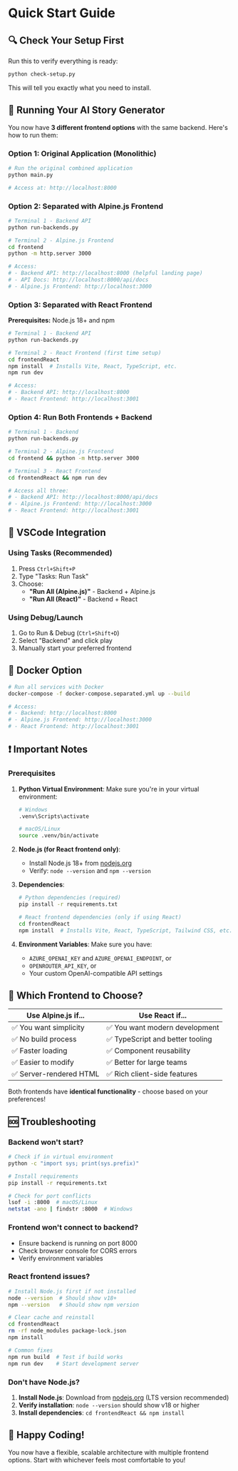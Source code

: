 # Quick Start Guide

## 🔍 Check Your Setup First

Run this to verify everything is ready:
```bash
python check-setup.py
```
This will tell you exactly what you need to install.

## 🚀 Running Your AI Story Generator

You now have **3 different frontend options** with the same backend. Here's how to run them:

### Option 1: Original Application (Monolithic)
```bash
# Run the original combined application
python main.py

# Access at: http://localhost:8000
```

### Option 2: Separated with Alpine.js Frontend
```bash
# Terminal 1 - Backend API
python run-backends.py

# Terminal 2 - Alpine.js Frontend
cd frontend
python -m http.server 3000

# Access:
# - Backend API: http://localhost:8000 (helpful landing page)
# - API Docs: http://localhost:8000/api/docs
# - Alpine.js Frontend: http://localhost:3000
```

### Option 3: Separated with React Frontend

**Prerequisites:** Node.js 18+ and npm

```bash
# Terminal 1 - Backend API  
python run-backends.py

# Terminal 2 - React Frontend (first time setup)
cd frontendReact
npm install  # Installs Vite, React, TypeScript, etc.
npm run dev

# Access:
# - Backend API: http://localhost:8000
# - React Frontend: http://localhost:3001
```

### Option 4: Run Both Frontends + Backend
```bash
# Terminal 1 - Backend
python run-backends.py

# Terminal 2 - Alpine.js Frontend
cd frontend && python -m http.server 3000

# Terminal 3 - React Frontend  
cd frontendReact && npm run dev

# Access all three:
# - Backend API: http://localhost:8000/api/docs
# - Alpine.js Frontend: http://localhost:3000
# - React Frontend: http://localhost:3001
```

## 🔧 VSCode Integration

### Using Tasks (Recommended)
1. Press `Ctrl+Shift+P`
2. Type "Tasks: Run Task"
3. Choose:
   - **"Run All (Alpine.js)"** - Backend + Alpine.js
   - **"Run All (React)"** - Backend + React

### Using Debug/Launch
1. Go to Run & Debug (`Ctrl+Shift+D`)
2. Select "Backend" and click play
3. Manually start your preferred frontend

## 🐳 Docker Option

```bash
# Run all services with Docker
docker-compose -f docker-compose.separated.yml up --build

# Access:
# - Backend: http://localhost:8000
# - Alpine.js Frontend: http://localhost:3000  
# - React Frontend: http://localhost:3001
```

## ❗ Important Notes

### Prerequisites

1. **Python Virtual Environment**: Make sure you're in your virtual environment:
   ```bash
   # Windows
   .venv\Scripts\activate
   
   # macOS/Linux  
   source .venv/bin/activate
   ```

2. **Node.js (for React frontend only)**:
   - Install Node.js 18+ from [nodejs.org](https://nodejs.org/)
   - Verify: `node --version` and `npm --version`

3. **Dependencies**:
   ```bash
   # Python dependencies (required)
   pip install -r requirements.txt
   
   # React frontend dependencies (only if using React)
   cd frontendReact
   npm install  # Installs Vite, React, TypeScript, Tailwind CSS, etc.
   ```

4. **Environment Variables**: Make sure you have:
   - `AZURE_OPENAI_KEY` and `AZURE_OPENAI_ENDPOINT`, or
   - `OPENROUTER_API_KEY`, or
   - Your custom OpenAI-compatible API settings

## 🎯 Which Frontend to Choose?

| Use Alpine.js if... | Use React if... |
|-------|---------|
| ✅ You want simplicity | ✅ You want modern development |
| ✅ No build process | ✅ TypeScript and better tooling |
| ✅ Faster loading | ✅ Component reusability |
| ✅ Easier to modify | ✅ Better for large teams |
| ✅ Server-rendered HTML | ✅ Rich client-side features |

Both frontends have **identical functionality** - choose based on your preferences!

## 🆘 Troubleshooting

### Backend won't start?
```bash
# Check if in virtual environment
python -c "import sys; print(sys.prefix)"

# Install requirements
pip install -r requirements.txt

# Check for port conflicts
lsof -i :8000  # macOS/Linux
netstat -ano | findstr :8000  # Windows
```

### Frontend won't connect to backend?
- Ensure backend is running on port 8000
- Check browser console for CORS errors
- Verify environment variables

### React frontend issues?
```bash
# Install Node.js first if not installed
node --version  # Should show v18+ 
npm --version   # Should show npm version

# Clear cache and reinstall
cd frontendReact
rm -rf node_modules package-lock.json
npm install

# Common fixes
npm run build  # Test if build works
npm run dev    # Start development server
```

### Don't have Node.js?
1. **Install Node.js**: Download from [nodejs.org](https://nodejs.org/) (LTS version recommended)
2. **Verify installation**: `node --version` should show v18 or higher
3. **Install dependencies**: `cd frontendReact && npm install`

## 🚀 Happy Coding!

You now have a flexible, scalable architecture with multiple frontend options. Start with whichever feels most comfortable to you!